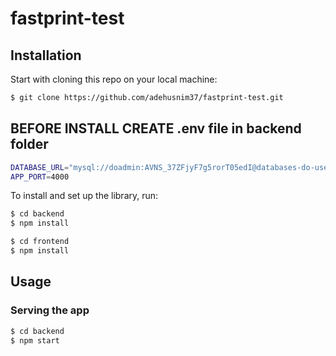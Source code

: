 ﻿# fastprint-test
## Installation

Start with cloning this repo on your local machine:

```sh
$ git clone https://github.com/adehusnim37/fastprint-test.git
```
## BEFORE INSTALL CREATE .env file in backend folder

```sh
DATABASE_URL="mysql://doadmin:AVNS_37ZFjyF7g5rorT05edI@databases-do-user-9854197-0.b.db.ondigitalocean.com:25060/fastprint?ssl-mode=REQUIRED"
APP_PORT=4000
```

To install and set up the library, run:

```sh
$ cd backend
$ npm install
```

```sh
$ cd frontend
$ npm install
```

## Usage

### Serving the app

```sh
$ cd backend
$ npm start
```
